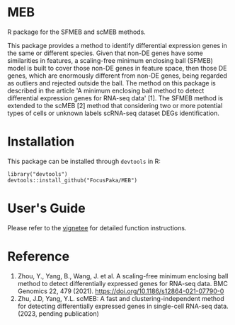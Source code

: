 # MEB
R package for the SFMEB and scMEB methods.

This package provides a method to identify differential expression genes in the
same or different species. Given that non-DE genes have some similarities in 
features, a scaling-free minimum enclosing ball (SFMEB) model is built to cover 
those non-DE genes in feature space, then those DE genes, which are enormously
different from non-DE genes, being regarded as outliers and rejected
outside the ball. The method on this package is described in the article 
'A minimum enclosing ball method to detect differential expression genes for 
RNA-seq data' [1]. The SFMEB method is extended to the scMEB [2] method that 
considering two or more potential types of cells or unknown labels scRNA-seq 
dataset DEGs identification. 

# Installation
This package can be installed through `devtools` in R:
```{r}
library("devtools")
devtools::install_github("FocusPaka/MEB")
```

# User's Guide
Please refer to the [vignetee](https://github.com/FocusPaka/MEB/tree/master/vignettes) 
for detailed function instructions.

# Reference
1. Zhou, Y., Yang, B., Wang, J. et al. A scaling-free minimum enclosing ball 
method to detect differentially expressed genes for RNA-seq data. BMC Genomics 
22, 479 (2021). https://doi.org/10.1186/s12864-021-07790-0 
2. Zhu, J.D, Yang, Y.L. scMEB: A fast and clustering-independent method for 
detecting differentially expressed genes in single-cell RNA-seq data. 
(2023, pending publication)



